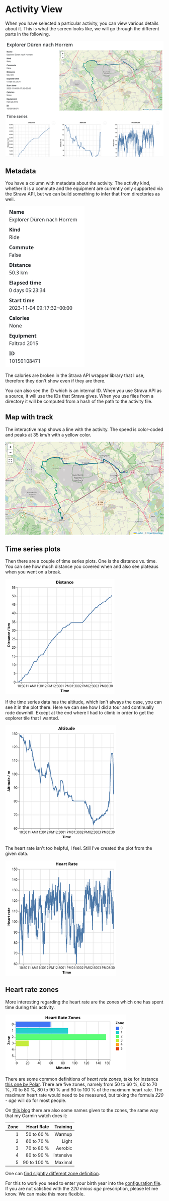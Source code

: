 # Activity View

When you have selected a particular activity, you can view various details about it. This is what the screen looks like, we will go through the different parts in the following.

![](activity-overview.png)

## Metadata

You have a column with metadata about the activity. The activity kind, whether it is a commute and the equipment are currently only supported via the Strava API, but we can build something to infer that from directories as well.

![](activity-meta.png)

The calories are broken in the Strava API wrapper library that I use, therefore they don't show even if they are there.

You can also see the ID which is an internal ID. When you use Strava API as a source, it will use the IDs that Strava gives. When you use files from a directory it will be computed from a hash of the path to the activity file.

## Map with track

The interactive map shows a line with the activity. The speed is color-coded and peaks at 35 km/h with a yellow color.

![](activity-map.png)

## Time series plots

Then there are a couple of time series plots. One is the distance vs. time. You can see how much distance you covered when and also see plateaus when you went on a break.

![](activity-distance.png)

If the time series data has the altitude, which isn't always the case, you can see it in the plot there. Here we can see how I did a tour and continually rode downhill. Except at the end where I had to climb in order to get the explorer tile that I wanted.

![](activity-altitude.png)

The heart rate isn't too helpful, I feel. Still I've created the plot from the given data.

![](activity-heartrate.png)

## Heart rate zones

More interesting regarding the heart rate are the zones which one has spent time during this activity.

![](activity-heartzone.png)

There are some common definitions of _heart rate zones_, take for instance [this one by Polar](https://www.polar.com/blog/running-heart-rate-zones-basics/). There are five zones, namely from 50 to 60 %, 60 to 70 %, 70 to 80 %, 80 to 90 % and 90 to 100 % of the maximum heart rate. The maximum heart rate would need to be measured, but taking the formula _220 - age_ will do for most people.

On [this blog](https://theathleteblog.com/heart-rate-zones/) there are also some names given to the zones, the same way that my Garmin watch does it:

Zone | Heart Rate | Training
---: | ---: | ---:
1 | 50 to 60 % | Warmup
2 | 60 to 70 % | Light
3 | 70 to 80 % | Aerobic
4 | 80 to 90 % | Intensive
5 | 90 to 100 % | Maximal

One can [find slightly different zone definition](https://www.rei.com/learn/expert-advice/how-to-train-with-a-heart-rate-monitor.html).

For this to work you need to enter your birth year into the [configuration file](../getting-started/config-file.md). If you are not satisfied with the _220 minus age_ prescription, please let me know. We can make this more flexible.